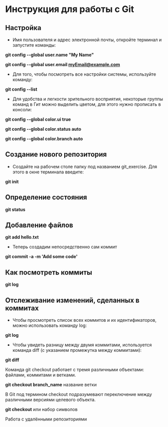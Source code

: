# Инструкция для работы с Git

## Настройка
* Имя пользователя и адрес электронной почты, откройте терминал и запустите команды:

 **git config --global user.name "My Name"**

**git config --global user.email myEmail@example.com**

* Для того, чтобы посмотреть все настройки системы, используйте команду:

**git config --list**

* Для удобства и легкости зрительного восприятия, некоторые группы команд в Гит можно выделить цветом, для этого нужно прописать в консоли:

**git config --global color.ui true**

**git config --global color.status auto**

**git config --global color.branch auto**


## Создание нового репозитория
* Создайте на рабочем столе папку под названием git_exercise. Для этого в окне терминала введите:

**git init**

## Определение состояния
**git status**

## Добавление файлов
 **git add hello.txt**


* Теперь создадим непосредственно сам коммит

 **git commit -a -m 'Add some code'**

## Как посмотреть коммиты
**git log**

##  Отслеживание изменений, сделанных в коммитах
* Чтобы просмотреть список всех коммитов и их идентификаторов, можно использовать команду log:

 **git log**

* Чтобы увидеть разницу между двумя коммитами, используется команда diff (с указанием промежутка между коммитами):

 **git diff** 

  Команда git checkout работает с тремя различными объектами: файлами, коммитами и ветками.

  **git checkout branch_name**  название ветки
  
   В Git под термином checkout подразумевают переключение между различными версиями целевого объекта.

  **git checkout** или набор символов
  
  Работа с удалёнными репозиториями
  




